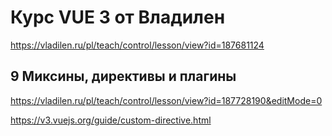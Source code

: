 # Курс VUE 3 от Владилен
https://vladilen.ru/pl/teach/control/lesson/view?id=187681124

## 9 Миксины, директивы и плагины

https://vladilen.ru/pl/teach/control/lesson/view?id=187728190&editMode=0

https://v3.vuejs.org/guide/custom-directive.html
